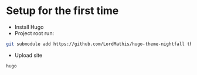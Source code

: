# Setup for the first time

- Install Hugo
- Project root run:
```bash
git submodule add https://github.com/LordMathis/hugo-theme-nightfall themes/nightfall

```
- Upload site
```bash
hugo
```